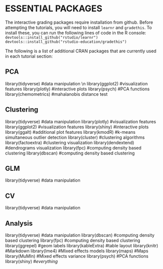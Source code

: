# ESSENTIAL PACKAGES
The interactive grading packages require installation from github. Before attempting the tutorials, you will need to install `learnr` and `gradethis`.
To install these, you can run the following lines of code in the R console:
`devtools::install_github("rstudio/learnr")`
`devtools::install_github("rstudio-education/gradethis")`

The following is a list of additional CRAN packages that are currently used in each tutorial section:

## PCA
library(tidyverse) #data manipulation \n
library(ggplot2) #visualization features
library(plotly) #interactive plots
library(psych) #PCA functions
library(chemometrics) #mahalanobis distance test

## Clustering 
library(tidyverse) #data manipulation
library(plotly) #visualization features
library(ggplot2) #visualization features
library(shiny) #interactive plots
library(ggalt) #additional plot features
library(kmodR) #k-means simultaneous outlier detection 
library(cluster) #clustering algorithms
library(factoextra) #clustering visualization
library(dendextend) #dendrograms visualization
library(fpc) #computing density based clustering
library(dbscan) #computing density based clustering

## GLM
library(tidyverse) #data manipulation

## CV
library(tidyverse) #data manipulation

## Analysis
library(tidyverse) #data manipulation 
library(dbscan) #computing density based clustering
library(fpc) #computing density based clustering
library(ggrepel) #geom labels
library(kableExtra) #table layout
library(knitr) #Markdown
library(lme4) #Mixed effects models
library(maps) #Maps
library(MuMIn) #Mixed effects variance
library(psych) #PCA functions
library(shiny) #*everything*

